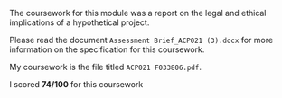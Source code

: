 The coursework for this module was a report on the legal and ethical implications of a hypothetical project.

Please read the document `Assessment Brief_ACP021 (3).docx` for more information on the specification for this coursework.

My coursework is the file titled `ACP021 F033806.pdf`.

I scored **74/100** for this coursework
